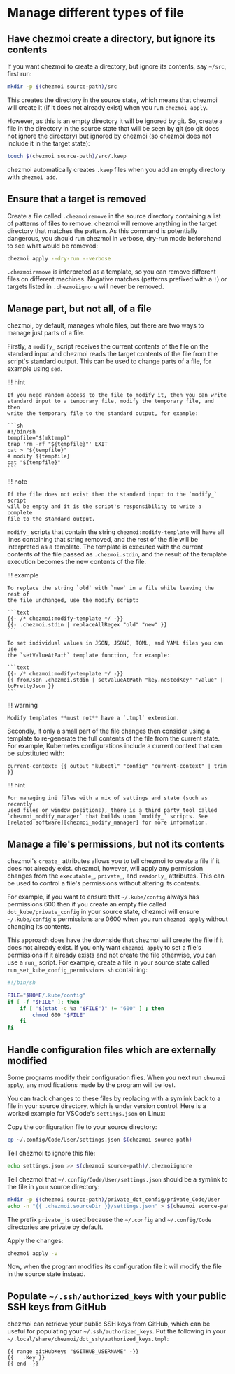 # Manage different types of file

## Have chezmoi create a directory, but ignore its contents

If you want chezmoi to create a directory, but ignore its contents, say `~/src`,
first run:

```sh
mkdir -p $(chezmoi source-path)/src
```

This creates the directory in the source state, which means that chezmoi will
create it (if it does not already exist) when you run `chezmoi apply`.

However, as this is an empty directory it will be ignored by git. So, create a
file in the directory in the source state that will be seen by git (so git does
not ignore the directory) but ignored by chezmoi (so chezmoi does not include it
in the target state):

```sh
touch $(chezmoi source-path)/src/.keep
```

chezmoi automatically creates `.keep` files when you add an empty directory with
`chezmoi add`.

## Ensure that a target is removed

Create a file called `.chezmoiremove` in the source directory containing a list
of patterns of files to remove. chezmoi will remove anything in the target
directory that matches the pattern. As this command is potentially dangerous,
you should run chezmoi in verbose, dry-run mode beforehand to see what would be
removed:

```sh
chezmoi apply --dry-run --verbose
```

`.chezmoiremove` is interpreted as a template, so you can remove different files
on different machines. Negative matches (patterns prefixed with a `!`) or
targets listed in `.chezmoiignore` will never be removed.

## Manage part, but not all, of a file

chezmoi, by default, manages whole files, but there are two ways to manage just
parts of a file.

Firstly, a `modify_` script receives the current contents of the file on the
standard input and chezmoi reads the target contents of the file from the
script's standard output. This can be used to change parts of a file, for
example using `sed`.

!!! hint

    If you need random access to the file to modify it, then you can write
    standard input to a temporary file, modify the temporary file, and then
    write the temporary file to the standard output, for example:

    ```sh
    #!/bin/sh
    tempfile="$(mktemp)"
    trap 'rm -rf "${tempfile}"' EXIT
    cat > "${tempfile}"
    # modify ${tempfile}
    cat "${tempfile}"
    ```

!!! note

    If the file does not exist then the standard input to the `modify_` script
    will be empty and it is the script's responsibility to write a complete
    file to the standard output.

`modify_` scripts that contain the string `chezmoi:modify-template` will have all lines
containing that string removed, and the rest of the file will be interpreted as a template.
The template is executed with the current contents of the file passed as `.chezmoi.stdin`,
and the result of the template execution becomes the new contents of the file.

!!! example

    To replace the string `old` with `new` in a file while leaving the rest of
    the file unchanged, use the modify script:

    ```text
    {{- /* chezmoi:modify-template */ -}}
    {{- .chezmoi.stdin | replaceAllRegex "old" "new" }}
    ```

    To set individual values in JSON, JSONC, TOML, and YAML files you can use
    the `setValueAtPath` template function, for example:

    ```text
    {{- /* chezmoi:modify-template */ -}}
    {{ fromJson .chezmoi.stdin | setValueAtPath "key.nestedKey" "value" | toPrettyJson }}
    ```

!!! warning

    Modify templates **must not** have a `.tmpl` extension.

Secondly, if only a small part of the file changes then consider using a
template to re-generate the full contents of the file from the current state.
For example, Kubernetes configurations include a current context that can be
substituted with:

```title="~/.local/share/chezmoi/dot_kube/config.tmpl"
current-context: {{ output "kubectl" "config" "current-context" | trim }}
```

!!! hint

    For managing ini files with a mix of settings and state (such as recently
    used files or window positions), there is a third party tool called
    `chezmoi_modify_manager` that builds upon `modify_` scripts. See
    [related software][chezmoi_modify_manager] for more information.

## Manage a file's permissions, but not its contents

chezmoi's `create_` attributes allows you to tell chezmoi to create a file if it
does not already exist. chezmoi, however, will apply any permission changes from
the `executable_`, `private_`, and `readonly_` attributes. This can be used to
control a file's permissions without altering its contents.

For example, if you want to ensure that `~/.kube/config` always has permissions
600 then if you create an empty file called `dot_kube/private_config` in your
source state, chezmoi will ensure `~/.kube/config`'s permissions are 0600 when
you run `chezmoi apply` without changing its contents.

This approach does have the downside that chezmoi will create the file if it
does not already exist. If you only want `chezmoi apply` to set a file's
permissions if it already exists and not create the file otherwise, you can use
a `run_` script. For example, create a file in your source state called
`run_set_kube_config_permissions.sh` containing:

```bash
#!/bin/sh

FILE="$HOME/.kube/config"
if [ -f "$FILE" ]; then
    if [ "$(stat -c %a "$FILE")" != "600" ] ; then
        chmod 600 "$FILE"
    fi
fi
```

## Handle configuration files which are externally modified

Some programs modify their configuration files. When you next run
`chezmoi
apply`, any modifications made by the program will be lost.

You can track changes to these files by replacing with a symlink back to a file
in your source directory, which is under version control. Here is a worked
example for VSCode's `settings.json` on Linux:

Copy the configuration file to your source directory:

```sh
cp ~/.config/Code/User/settings.json $(chezmoi source-path)
```

Tell chezmoi to ignore this file:

```sh
echo settings.json >> $(chezmoi source-path)/.chezmoiignore
```

Tell chezmoi that `~/.config/Code/User/settings.json` should be a symlink to the
file in your source directory:

```sh
mkdir -p $(chezmoi source-path)/private_dot_config/private_Code/User
echo -n "{{ .chezmoi.sourceDir }}/settings.json" > $(chezmoi source-path)/private_dot_config/private_Code/User/symlink_settings.json.tmpl
```

The prefix `private_` is used because the `~/.config` and `~/.config/Code`
directories are private by default.

Apply the changes:

```sh
chezmoi apply -v
```

Now, when the program modifies its configuration file it will modify the file in
the source state instead.

## Populate `~/.ssh/authorized_keys` with your public SSH keys from GitHub

chezmoi can retrieve your public SSH keys from GitHub, which can be useful for
populating your `~/.ssh/authorized_keys`. Put the following in your
`~/.local/share/chezmoi/dot_ssh/authorized_keys.tmpl`:

```text
{{ range gitHubKeys "$GITHUB_USERNAME" -}}
{{   .Key }}
{{ end -}}
```

[chezmoi_modify_manager]: /links/related-software.md#vorpalblade/chezmoi_modify_manager
